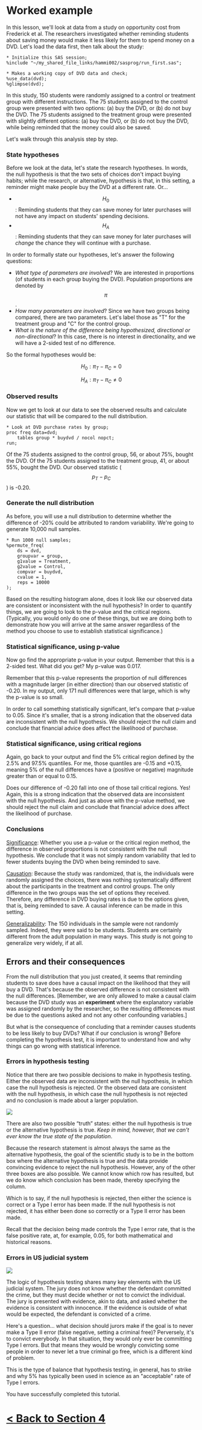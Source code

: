# Worked example

In this lesson, we'll look at data from a study on opportunity cost from Frederick et al. The researchers investigated whether reminding students about saving money would make it less likely for them to spend money on a DVD. Let's load the data first, then talk about the study:

```
* Initialize this SAS session;
%include "~/my_shared_file_links/hammi002/sasprog/run_first.sas";

* Makes a working copy of DVD data and check;
%use_data(dvd);
%glimpse(dvd);
```

In this study, 150 students were randomly assigned to a control or treatment group with different instructions. The 75 students assigned to the control group were presented with two options: (a) buy the DVD, or (b) do not buy the DVD. The 75 students assigned to the treatment group were presented with slightly different options: (a) buy the DVD, or (b) do not buy the DVD, while being reminded that the money could also be saved.

Let's walk through this analysis step by step.

### State hypotheses

Before we look at the data, let's state the research hypotheses. In words, the null hypothesis is that the two sets of choices don't impact buying habits; while the research, or alternative, hypothesis is that, in this setting, a reminder might make people buy the DVD at a different rate. Or...

* $$H_0$$: Reminding students that they can save money for later purchases will not have any impact on students' spending decisions.
* $$H_A$$: Reminding students that they can save money for later purchases will *change* the chance they will continue with a purchase.

In order to formally state our hypotheses, let's answer the following questions:

* *What type of parameters are involved*? We are interested in proportions (of students in each group buying the DVD). Population proportions are denoted by $$\pi$$.
* *How many parameters are involved*? Since we have two groups being compared, there are two parameters. Let's label those as "T" for the treatment group and "C" for the control group.
* *What is the nature of the difference being hypothesized, directional or non-directional*? In this case, there is no interest in directionality, and we will have a 2-sided test of no difference.

So the formal hypotheses would be:

$$H_0: \pi_T - \pi_C = 0$$

$$H_A: \pi_T - \pi_C \neq 0$$

### Observed results

Now we get to look at our data to see the observed results and calculate our statistic that will be compared to the null distribution.

```
* Look at DVD purchase rates by group;
proc freq data=dvd;
	tables group * buydvd / nocol nopct;
run;
```

Of the 75 students assigned to the control group, 56, or about 75%, bought the DVD. Of the 75 students assigned to the treatment group, 41, or about 55%, bought the DVD. Our observed statistic ($$p_T - p_C$$) is -0.20. 

### Generate the null distribution

As before, you will use a null distribution to determine whether the difference of -20% could be attributed to random variability. We're going to generate 10,000 null samples.

```
* Run 1000 null samples;
%permute_freq(
	ds = dvd,
	groupvar = group,
	g1value = Treatment,
	g2value = Control,
	compvar = buydvd,	
	cvalue = 1,
	reps = 10000
);
```

Based on the resulting histogram alone, does it look like our observed data are consistent or inconsistent with the null hypothesis? In order to quantify things, we are going to look to the p-value and the critical regions. (Typically, you would only do one of these things, but we are doing both to demonstrate how you will arrive at the same answer regardless of the method you choose to use to establish statistical significance.)


### Statistical significance, using p-value

Now go find the appropriate p-value in your output. Remember that this is a 2-sided test. What did you get? My p-value was 0.017.

Remember that this p-value represents the proportion of null differences with a magnitude larger (in either direction) than our observed statistic of -0.20. In my output, only 171 null differences were that large, which is why the p-value is so small.

In order to call something statistically significant, let's compare that p-value to 0.05. Since it's smaller, that is a strong indication that the observed data are inconsistent with the null hypothesis.  We should reject the null claim and conclude that financial advice does affect the likelihood of purchase.

### Statistical significance, using critical regions

Again, go back to your output and find the 5% critical region defined by the 2.5% and 97.5% quantiles. For me, those quantiles are -0.15 and +0.15, meaning 5% of the null differences have a (positive or negative) magnitude greater than or equal to 0.15. 

Does our difference of -0.20 fall into one of those tail critical regions. Yes! Again, this is a strong indication that the observed data are inconsistent with the null hypothesis. And just as above with the p-value method, we should reject the null claim and conclude that financial advice does affect the likelihood of purchase.

### Conclusions

<u>Significance</u>: Whether you use a p-value or the critical region method, the difference in observed proportions is not consistent with the null hypothesis. We conclude that it was not simply random variability that led to fewer students buying the DVD when being reminded to save.

<u>Causation</u>: Because the study was randomized, that is, the individuals were randomly assigned the choices, there was nothing systematically different about the participants in the treatment and control groups. The only difference in the two groups was the set of options they received. Therefore, any difference in DVD buying rates is due to the options given, that is, being reminded to save. A causal inference can be made in this setting.

<u>Generalizability</u>: The 150 individuals in the sample were not randomly sampled. Indeed, they were said to be students. Students are certainly different from the adult population in many ways. This study is not going to generalize very widely, if at all.

## Errors and their consequences

From the null distribution that you just created, it seems that reminding students to save does have a causal impact on the likelihood that they will buy a DVD. That's because the observed difference is not consistent with the null differences.  [Remember, we are only allowed to make a causal claim because the DVD study was an **experiment** where the explanatory variable was assigned randomly by the researcher, so the resulting differences must be due to the questions asked and not any other confounding variables.]

But what is the consequence of concluding that a reminder causes students to be less likely to buy DVDs? What if our conclusion is wrong? Before completing the hypothesis test, it is important to understand how and why things can go wrong with statistical inference.

### Errors in hypothesis testing

Notice that there are two possible decisions to make in hypothesis testing. Either the observed data are inconsistent with the null hypothesis, in which case the null hypothesis is rejected. Or the observed data are consistent with the null hypothesis, in which case the null hypothesis is not rejected and no conclusion is made about a larger population.

![](images/lesson3_img1.png)

There are also two possible “truth” states: either the null hypothesis is true or the alternative hypothesis is true. *Keep in mind, however, that we can't ever know the true state of the population*.

Because the research statement is almost always the same as the alternative hypothesis, the goal of the scientific study is to be in the bottom box where the alternative hypothesis is true and the data provide convincing evidence to reject the null hypothesis. However, any of the other three boxes are also possible. We cannot know which row has resulted, but we do know which conclusion has been made, thereby specifying the column.

Which is to say, if the null hypothesis is rejected, then either the science is correct or a Type I error has been made. If the null hypothesis is not rejected, it has either been done so correctly or a Type II error has been made.

Recall that the decision being made controls the Type I error rate, that is the false positive rate, at, for example, 0.05, for both mathematical and historical reasons.

### Errors in US judicial system

![](images/lesson3_img2.png)



The logic of hypothesis testing shares many key elements with the US judicial system. The jury does not know whether the defendant committed the crime, but they must decide whether or not to convict the individual. The jury is presented with evidence, akin to data, and asked whether the evidence is consistent with innocence. If the evidence is outside of what would be expected, the defendant is convicted of a crime.

Here's a question... what decision should jurors make if the goal is to never make a Type II error (false negative, setting a criminal free)? Perversely, it's to convict everybody. In that situation, they would only ever be committing Type I errors. But that means they would be wrongly convicting some people in order to never let a true criminal go free, which is a different kind of problem.

This is the type of balance that hypothesis testing, in general, has to strike and why 5% has typically been used in science as an "acceptable" rate of Type I errors.



You have successfully completed this tutorial.

# [< Back to Section 4](https://bghammill.github.io/ims-04-foundations/)



<!-- MathJax -->

<script src="https://cdn.mathjax.org/mathjax/latest/MathJax.js?config=TeX-AMS-MML_HTMLorMML" type="text/javascript"></script>

